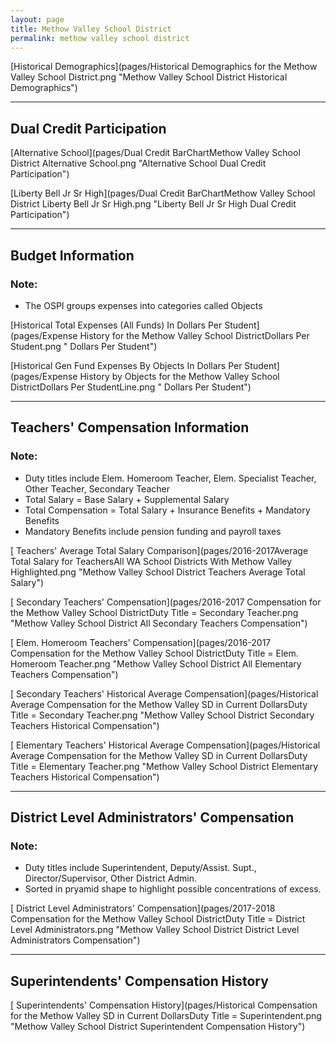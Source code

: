 ```yaml
---
layout: page
title: Methow Valley School District
permalink: methow valley school district
---
```



[Historical Demographics](pages/Historical Demographics for the Methow Valley School District.png "Methow Valley School District Historical Demographics")

___

## Dual Credit Participation

[Alternative School](pages/Dual Credit BarChartMethow Valley School District Alternative School.png "Alternative School Dual Credit Participation")

[Liberty Bell Jr Sr High](pages/Dual Credit BarChartMethow Valley School District Liberty Bell Jr Sr High.png "Liberty Bell Jr Sr High Dual Credit Participation")


___

## Budget Information
### Note:
- The OSPI groups expenses into categories called Objects

[Historical Total Expenses (All Funds) In Dollars Per Student](pages/Expense History for the Methow Valley School DistrictDollars Per Student.png " Dollars Per Student")

[Historical Gen Fund Expenses By Objects In Dollars Per Student](pages/Expense History by Objects for the Methow Valley School DistrictDollars Per StudentLine.png " Dollars Per Student")


___

## Teachers' Compensation Information
### Note:
- Duty titles include Elem. Homeroom Teacher, Elem. Specialist Teacher, Other Teacher, Secondary Teacher
- Total Salary = Base Salary + Supplemental Salary
- Total Compensation = Total Salary + Insurance Benefits + Mandatory Benefits
- Mandatory Benefits include pension funding and payroll taxes

[ Teachers' Average Total Salary Comparison](pages/2016-2017Average Total Salary for TeachersAll WA School Districts With Methow Valley Highlighted.png "Methow Valley School District Teachers Average Total Salary")

[ Secondary Teachers' Compensation](pages/2016-2017 Compensation for the Methow Valley School DistrictDuty Title = Secondary Teacher.png "Methow Valley School District All Secondary Teachers Compensation")

[ Elem. Homeroom Teachers' Compensation](pages/2016-2017 Compensation for the Methow Valley School DistrictDuty Title = Elem. Homeroom Teacher.png "Methow Valley School District All Elementary Teachers Compensation")

[ Secondary Teachers' Historical Average Compensation](pages/Historical Average Compensation for the Methow Valley SD in Current DollarsDuty Title = Secondary Teacher.png "Methow Valley School District Secondary Teachers Historical Compensation")

[ Elementary Teachers' Historical Average Compensation](pages/Historical Average Compensation for the Methow Valley SD in Current DollarsDuty Title = Elementary Teacher.png "Methow Valley School District Elementary Teachers Historical Compensation")


___

## District Level Administrators' Compensation

### Note:
- Duty titles include Superintendent, Deputy/Assist. Supt., Director/Supervisor, Other District Admin.
- Sorted in pryamid shape to highlight possible concentrations of excess.

[ District Level Administrators' Compensation](pages/2017-2018 Compensation for the Methow Valley School DistrictDuty Title = District Level Administrators.png "Methow Valley School District District Level Administrators Compensation")


___

## Superintendents' Compensation History

[ Superintendents' Compensation History](pages/Historical Compensation for the Methow Valley SD in Current DollarsDuty Title = Superintendent.png "Methow Valley School District Superintendent Compensation History")


